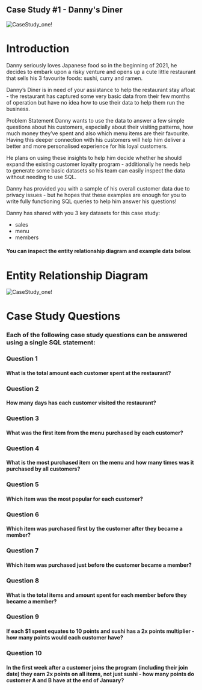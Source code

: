 
## Case Study #1 - Danny's Diner
![CaseStudy_one!](https://user-images.githubusercontent.com/111879997/189985525-09a44fa4-fa8b-4734-a082-866d5307af2a.png)



# Introduction
Danny seriously loves Japanese food so in the beginning of 2021, he decides to embark upon a risky venture and opens up a cute little restaurant that sells his 3 favourite foods: sushi, curry and ramen.

Danny’s Diner is in need of your assistance to help the restaurant stay afloat - the restaurant has captured some very basic data from their few months of operation but have no idea how to use their data to help them run the business.

Problem Statement
Danny wants to use the data to answer a few simple questions about his customers, especially about their visiting patterns, how much money they’ve spent and also which menu items are their favourite. Having this deeper connection with his customers will help him deliver a better and more personalised experience for his loyal customers.

He plans on using these insights to help him decide whether he should expand the existing customer loyalty program - additionally he needs help to generate some basic datasets so his team can easily inspect the data without needing to use SQL.

Danny has provided you with a sample of his overall customer data due to privacy issues - but he hopes that these examples are enough for you to write fully functioning SQL queries to help him answer his questions!

Danny has shared with you 3 key datasets for this case study:

* sales
* menu
* members
#### You can inspect the entity relationship diagram and example data below.

# Entity Relationship Diagram
![CaseStudy_one!](https://user-images.githubusercontent.com/111879997/189985891-14fa2685-57bd-4c20-bb50-fdb2896b3a4c.png)

# Case Study Questions
### Each of the following case study questions can be answered using a single SQL statement:
### Question 1
#### What is the total amount each customer spent at the restaurant?

### Question 2
#### How many days has each customer visited the restaurant?
### Question 3
#### What was the first item from the menu purchased by each customer?
### Question 4
#### What is the most purchased item on the menu and how many times was it purchased by all customers?
### Question 5
#### Which item was the most popular for each customer?
### Question 6
#### Which item was purchased first by the customer after they became a member?
### Question 7
#### Which item was purchased just before the customer became a member?
### Question 8
#### What is the total items and amount spent for each member before they became a member?
### Question 9
#### If each $1 spent equates to 10 points and sushi has a 2x points multiplier - how many points would each customer have?
### Question 10
#### In the first week after a customer joins the program (including their join date) they earn 2x points on all items, not just sushi - how many points do customer A and B have at the end of January?


